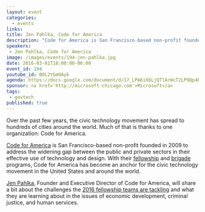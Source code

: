 ```yaml
---
layout: event
categories: 
  - events
links:
title: Jen Pahlka, Code for America
description: "Code for America is San Francisco-based non-profit founded in 2009 to address the widening gap between the public and private sectors in their effective use of technology and design. Jen Pahlka, Founder and Executive Director, will share a bit about the challenges the 2016 fellowship teams are tackling and what they are learning about in the issues of economic development, criminal justice, and human services."
speakers:
 - Jen Pahlka, Code for America
image: /images/events/194-jen-pahlka.jpg
date: 2016-03-01T18:00:00-06:00
event_id: 194
youtube_id: BOL2YGm9Ayk
agenda: https://docs.google.com/document/d/17_LPA6iXbLjQTlArWcT2LP9Qp4EyF-kxxCdxj4SZR0s/edit#
sponsor: <a href='http://microsoft-chicago.com'>Microsoft</a>
tags: 
 - govtech
published: true
---
```


Over the past few years, the civic technology movement has spread to hundreds of cities around the world. Much of that is thanks to one organization: Code for America.

[Code for America](http://www.codeforamerica.org/) is San Francisco-based non-profit founded in 2009 to address the widening gap between the public and private sectors in their effective use of technology and design. With their [fellowship](http://www.codeforamerica.org/governments/fellowship/) and [brigade](http://www.codeforamerica.org/brigade/) programs, Code for America has become an anchor for the civic technology movement in the United States and around the world.

[Jen Pahlka](http://twitter.com/pahlkadot), Founder and Executive Director of Code for America, will share a bit about the challenges the [2016 fellowship teams are tackling](http://www.codeforamerica.org/governments/2016-announcement/) and what they are learning about in the issues of economic development, criminal justice, and human services.
